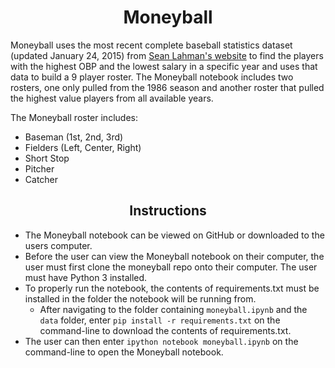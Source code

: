 # <div align="center">Moneyball</div>

Moneyball uses the most recent complete baseball statistics dataset (updated January 24, 2015) from [Sean Lahman's website](http://www.seanlahman.com/baseball-archive/statistics/) to find the players with the highest OBP and the lowest salary in a specific year and uses that data to build a 9 player roster. The Moneyball notebook includes two rosters, one only pulled from the 1986 season and another roster that pulled the highest value players from all available years.

The Moneyball roster includes:
* Baseman (1st, 2nd, 3rd)
* Fielders (Left, Center, Right)
* Short Stop
* Pitcher
* Catcher

## <div align="center">Instructions</div>

* The Moneyball notebook can be viewed on GitHub or downloaded to the users computer.
* Before the user can view the Moneyball notebook on their computer, the user must first clone the moneyball repo onto their computer. The user must have Python 3 installed.
* To properly run the notebook, the contents of requirements.txt must be installed in the folder the notebook will be running from.
  * After navigating to the folder containing `moneyball.ipynb` and the `data` folder, enter `pip install -r requirements.txt` on the command-line to download the contents of requirements.txt.
* The user can then enter `ipython notebook moneyball.ipynb` on the command-line to open the Moneyball notebook.
